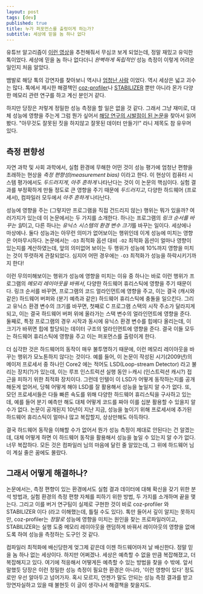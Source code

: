```yaml
---
layout: post
tags: [dev]
published: true
title: 누가 퍼포먼스를 출렁이게 하는가?
subtitle: 세상에 믿을 놈 하나 없다
---
```


 유튜브 알고리즘이 [이런
 영상](https://www.youtube.com/watch?v=r-TLSBdHe1A)을 추천해줘서
 무심코 보게 되었는데, 정말 재밌고 유익한 톡이었다. 세상에 믿을 놈
 하나 없다더니 *완벽하게 독립적인* 성능 측정이 이렇게 어려운 일인지
 처음 알았다.

 뱀발로 해당 톡의 강연자를 찾아보니 역시나 [엄청난
 사람](https://emeryberger.com/) 이었다. 역시 세상은 넓고 괴수는
 많다. 톡에서 제시한 해결책인
 [coz-profiler](https://github.com/plasma-umass/coz/)나
 [STABILIZER](https://github.com/ccurtsinger/stabilizer) 뿐만 아니라
 몬가 다양한 메모리 관련 연구를 하고 계신 분인거 같다.

 하지만 당장은 저렇게 정밀한 성능 측정을 할 일은 없을 것 같다. 그래서
 그냥 재미로, 대체 성능에 영향을 주는게 그럼 뭔가 싶어서 [해당 연구의
 시발점이 된 논문](https://dl.acm.org/citation.cfm?id=1508275)을
 찾아서 읽어봤다. "아무것도 잘못된 짓을 하지않고 잘못된 데이터
 만들기!" 라니 제목도 참 유우머 있다.

## 측정 편향성
 자연 과학 및 사회 과학에서, 실험 환경에 무해한 어떤 것이 성능 평가에
 엄청난 편향을 초래하는 현상을 *측정 편향성(measurement bias)* 이라고
 한다. 이 현상이 컴퓨터 시스템 평가에서도 *두드러지게*, *아주 흔하게*
 나타난다는 것이 이 논문의 핵심이다. 실험 결과를 부정확하게 만들
 정도로 큰 영향을 주기 때문에 *두드러지고*, 다양한 하드웨어
 (프로세서), 컴파일러 모두에서 *아주 흔하게* 나타난다.

 성능에 영향을 주는 (그렇지만 프로그램을 직접 건드리지 않는) 행위는
 뭐가 있을까?  여러가지가 있는데 이 논문에서는 두 가지를
 소개한다. 하나는 프로그램의 *링크 순서를 바꾸는 일*이고, 다른 하나는
 *유닉스 시스템의 환경 변수 크기*를 바꾸는 일이다. 세상에나
 마상에나. 둘다 성능과는 아무런 의미가 없어보이는 행위인데 이게 성능에
 미치는 영향은 어마무시하다. 논문에서는 `-O3` 최적화 옵션 대비 `-O2`
 최적화 옵션이 얼마나 영향이 있는지를 계산하였는데, 앞의 의미없어
 보이는 두 행위가 성능에 10%까지 영향을 미치는 것이 뚜렷하게
 관찰되었다. 심지어 어떤 경우에는 `-O3` 최적화가 성능을 하락시키기까지
 한다!

 이런 무의미해보이는 행위가 성능에 영향을 미치는 이유 중 하나는 바로
 이런 행위가 프로그램의 *메모리 레이아웃을 바꿔서*, 다양한 하드웨어
 휴리스틱에 영향을 주기 때문이다. 링크 순서를 바꾸면, 프로그램의 코드
 얼라인먼트에 영향을 주고, 이는 결국 (캐시와 같은) 하드웨어 버퍼와
 (분기 예측과 같은) 하드웨어 휴리스틱에 충돌을 일으킨다. 그리고 유닉스
 환경 변수의 크기를 바꾸면, 첫째로 C 프로그램 스택의 시작 주소가
 달라지게 되고, 이는 결국 하드웨어 버퍼 위에 올라가는 스택 변수의
 얼라인먼트에 영향을 준다. 둘째로, 특정 프로그램의 경우 시작과 동시에
 유닉스 환경 변수를 힙에다 올리는데, 이 크기가 바뀌면 힙에 할당되는
 데이터 구조의 얼라인먼트에 영향을 준다. 결국 이들 모두는 하드웨어
 휴리스틱에 영향을 주고 이는 퍼포먼스를 출렁이게 한다.

 더 심각한 것은 하드웨어의 동작이 매우 불투명하기 때문에, 이런 메모리
 레이아웃을 바꾸는 행위가 모노톤하지 않다는 것이다. 예를 들어, 이
 논문이 작성된 시기(2009년)의 메이저 프로세서 중 하나인 Core2 에는
 적어도 LSD(Loop-stream Detector) 라고 불리는 장치(?)가 있는데, 이는
 루프 인스트럭션 실행 동안 i-캐시 (인스트럭션 캐시?) 접근을 피하기
 위한 최적화 장치이다. 그런데 인텔이 이 LSD가 어떻게 동작하는지를
 공개해둔게 없어서, 당췌 어떻게 해야 LSD를 잘 활용해서 성능을 높일지
 알 수가 없다. 또, 모던 프로세서들은 다들 빠른 속도를 위해 다양한
 하드웨어 휴리스틱을 구사하고 있는데, 예를 들어 분기 예측만 해도 대체
 어떻게 코드를 짜야 이를 십분 활용할 수 있을지 알 수가 없다. 논문이
 공개된지 10년이 지난 지금, 성능을 높이기 위해 프로세서에 추가된
 하드웨어 휴리스틱이 얼마나 많고 복잡할지, 상상만해도 아득하다.

 결국 하드웨어 동작을 이해할 수가 없어서 뭔가 성능 측정이 제대로
 안된다는 건 알겠는데, 대체 어떻게 하면 이 하드웨어 동작을 활용해서
 성능을 높일 수 있는지 알 수가 없다. 너무 복잡하다. 모든 것은 컴파일러
 님의 마음에 달린 줄 알았는데, 그 위에 하드웨어 님이 계실 줄은 꿈에도
 몰랐다.

## 그래서 어떻게 해결하나?
 논문에서는, 측정 편향이 있는 환경에서도 실험 결과 데이터에 대해
 확신을 갖기 위한 분석 방법과, 실험 환경의 측정 편향 자체를 피하기
 위한 방법, 두 가지를 소개하며 끝을 맺는다. 그리고 이를 버거 연구팀이
 실제로 구현한 것이 바로 coz-profiler 와 STABILIZER 이다 (라고
 이해했는데, 틀릴 수도 있다). 톡만 들어서 깊이 알지는 못하지만,
 coz-profiler는 *정말로* 성능에 영향을 미치는 원인을 찾는
 프로파일러이고, STABILIZER는 실행 도중 메모리 레이아웃을 랜덤하게
 바꿔서 레이아웃의 영향을 없애도록 하여 성능을 측정하는 도구인 것
 같다.

 컴파일러 최적화에 배신당한게 엊그제 같은데 이젠 하드웨어마저 날
 배신한다. 정말 믿을 놈 하나 없는 세상이다. 하지만 어쩌겠나. 세상은
 예측할 수 없을 만큼 복잡해졌고, 더 복잡해지고 있다. 여기에 적응해서
 어떻게든 예측할 수 있는 방법을 찾을 수 밖에. 앞서 말했듯 당장은 이런
 정밀한 성능 측정이 필요한 환경은 아니라, '이런 영향이 있다' 정도로만
 우선 알아두고 넘어가자. 혹시 모르지, 언젠가 말도 안되는 성능 측정
 결과를 받고 망연자실하고 있을 때 불현듯 이 글이 생각나서 해결책을
 찾을지도.
